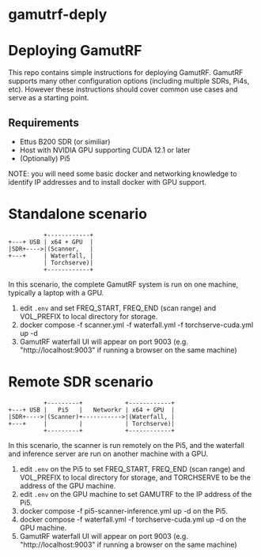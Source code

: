 # gamutrf-deply

# Deploying GamutRF

This repo contains simple instructions for deploying GamutRF. GamutRF supports many other
configuration options (including multiple SDRs, Pi4s, etc). However these instructions
should cover common use cases and serve as a starting point.

## Requirements

* Ettus B200 SDR (or similiar)
* Host with NVIDIA GPU supporting CUDA 12.1 or later
* (Optionally) Pi5

NOTE: you will need some basic docker and networking knowledge to identify IP addresses
and to install docker with GPU support.

# Standalone scenario

```
          +------------+
+---+ USB | x64 + GPU  | 
|SDR+---->|(Scanner,   |                
+---+     | Waterfall, |
          | Torchserve)|
          +------------+
```

In this scenario, the complete GamutRF system is run on one machine, typically a laptop
with a GPU.

1. edit ```.env``` and set FREQ_START, FREQ_END (scan range) and VOL_PREFIX to local directory for storage.
2. docker compose -f scanner.yml -f waterfall.yml -f torchserve-cuda.yml up -d
3. GamutRF waterfall UI will appear on port 9003 (e.g. "http://localhost:9003" if running a browser on the same machine)

# Remote SDR scenario
         
```
          +---------+            +------------+
+---+ USB |   Pi5   |   Networkr | x64 + GPU  |
|SDR+---->|(Scanner)+----------->|(Waterfall, |
+---+     |         |            | Torchserve)|
          +---------+            +------------+
```

In this scenario, the scanner is run remotely on the Pi5, and the waterfall and inference server
are run on another machine with a GPU.

1. edit ```.env``` on the Pi5 to set FREQ_START, FREQ_END (scan range) and VOL_PREFIX to local directory for storage, and TORCHSERVE to be the address of the GPU machine.
2. edit ```.env``` on the GPU machine to set GAMUTRF to the IP address of the Pi5.
3. docker compose -f pi5-scanner-inference.yml up -d on the Pi5.
4. docker compose -f waterfall.yml -f torchserve-cuda.yml up -d on the GPU machine.
5. GamutRF waterfall UI will appear on port 9003 (e.g. "http://localhost:9003" if running a browser on the same machine)
